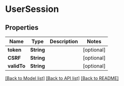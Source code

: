 # UserSession

## Properties
Name | Type | Description | Notes
------------ | ------------- | ------------- | -------------
**token** | **String** |  | [optional] 
**CSRF** | **String** |  | [optional] 
**validTo** | **String** |  | [optional] 

[[Back to Model list]](../README.md#documentation-for-models) [[Back to API list]](../README.md#documentation-for-api-endpoints) [[Back to README]](../README.md)


